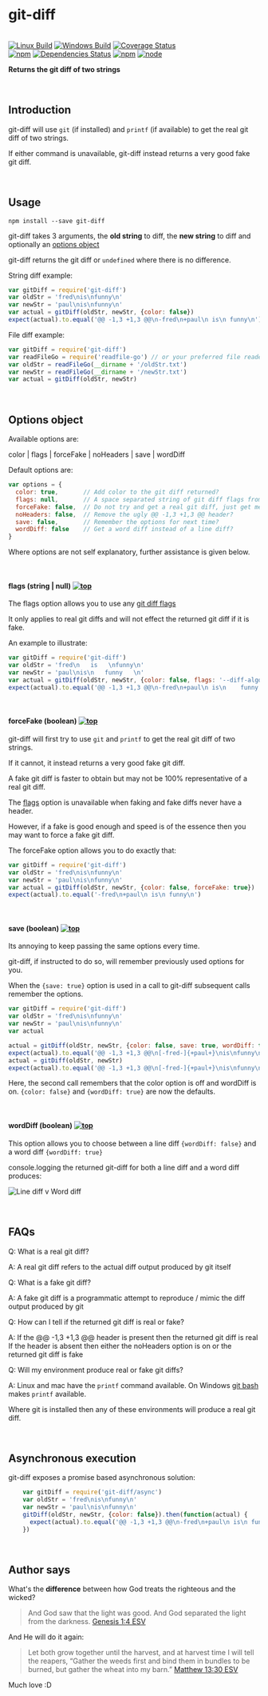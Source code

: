 # git-diff

<br>[![Linux Build](https://img.shields.io/travis/danday74/git-diff/master.svg?label=linux)](https://travis-ci.org/danday74/git-diff)
[![Windows Build](https://img.shields.io/appveyor/ci/danday74/git-diff/master.svg?label=windows)](https://ci.appveyor.com/project/danday74/git-diff)
[![Coverage Status](https://coveralls.io/repos/github/danday74/git-diff/badge.svg)](https://coveralls.io/github/danday74/git-diff)
<br>[![npm](https://img.shields.io/npm/v/git-diff.svg)](https://www.npmjs.com/package/git-diff)
[![Dependencies Status](https://david-dm.org/danday74/git-diff/status.svg)](https://david-dm.org/danday74/git-diff)
[![npm](https://img.shields.io/npm/dm/git-diff.svg)](https://www.npmjs.com/package/git-diff)
[![node](https://img.shields.io/node/v/git-diff.svg)](https://www.npmjs.com/package/git-diff)

**Returns the git diff of two strings**



<br>

## Introduction

git-diff will use ```git``` (if installed) and ```printf``` (if available) to get the real git diff of two strings.

If either command is unavailable, git-diff instead returns a very good fake git diff.



<br>

## Usage

`npm install --save git-diff`

git-diff takes 3 arguments, the **old string** to diff, the **new string** to diff and optionally an [options object](#options-object)

git-diff returns the git diff or `undefined` where there is no difference.

String diff example:

```javascript 1.5
var gitDiff = require('git-diff')
var oldStr = 'fred\nis\nfunny\n'
var newStr = 'paul\nis\nfunny\n'
var actual = gitDiff(oldStr, newStr, {color: false})
expect(actual).to.equal('@@ -1,3 +1,3 @@\n-fred\n+paul\n is\n funny\n')
```

File diff example:

```javascript 1.5
var gitDiff = require('git-diff')
var readFileGo = require('readfile-go') // or your preferred file reader
var oldStr = readFileGo(__dirname + '/oldStr.txt')
var newStr = readFileGo(__dirname + '/newStr.txt')
var actual = gitDiff(oldStr, newStr)
```



<br>

## Options object

Available options are:

color | flags | forceFake | noHeaders | save | wordDiff

Default options are:

```javascript 1.5
var options = {
  color: true,       // Add color to the git diff returned?
  flags: null,       // A space separated string of git diff flags from https://git-scm.com/docs/git-diff#_options
  forceFake: false,  // Do not try and get a real git diff, just get me a fake? Faster but may not be 100% accurate
  noHeaders: false,  // Remove the ugly @@ -1,3 +1,3 @@ header?
  save: false,       // Remember the options for next time?
  wordDiff: false    // Get a word diff instead of a line diff?
}
```

Where options are not self explanatory, further assistance is given below.



<br>

#### **flags** (string | null) [![top](top.png)](#options-object)

The flags option allows you to use any [git diff flags](https://git-scm.com/docs/git-diff#_options)

It only applies to real git diffs and will not effect the returned git diff if it is fake.

An example to illustrate:

```javascript 1.5
var gitDiff = require('git-diff')
var oldStr = 'fred\n   is   \nfunny\n'
var newStr = 'paul\nis\n   funny   \n'
var actual = gitDiff(oldStr, newStr, {color: false, flags: '--diff-algorithm=minimal --ignore-all-space'})
expect(actual).to.equal('@@ -1,3 +1,3 @@\n-fred\n+paul\n is\n    funny   \n')
```



<br>

#### **forceFake** (boolean) [![top](top.png)](#options-object)

git-diff will first try to use ```git``` and ```printf``` to get the real git diff of two strings.

If it cannot, it instead returns a very good fake git diff.

A fake git diff is faster to obtain but may not be 100% representative of a real git diff.

The [flags](TODO) option is unavailable when faking and fake diffs never have a header.

However, if a fake is good enough and speed is of the essence then you may want to force a fake git diff.

The forceFake option allows you to do exactly that:

```javascript 1.5
var gitDiff = require('git-diff')
var oldStr = 'fred\nis\nfunny\n'
var newStr = 'paul\nis\nfunny\n'
var actual = gitDiff(oldStr, newStr, {color: false, forceFake: true})
expect(actual).to.equal('-fred\n+paul\n is\n funny\n')
```



<br>

#### **save** (boolean) [![top](top.png)](#options-object)

Its annoying to keep passing the same options every time.

git-diff, if instructed to do so, will remember previously used options for you.

When the `{save: true}` option is used in a call to git-diff subsequent calls remember the options.

```javascript 1.5
var gitDiff = require('git-diff')
var oldStr = 'fred\nis\nfunny\n'
var newStr = 'paul\nis\nfunny\n'
var actual

actual = gitDiff(oldStr, newStr, {color: false, save: true, wordDiff: true})
expect(actual).to.equal('@@ -1,3 +1,3 @@\n[-fred-]{+paul+}\nis\nfunny\n')
actual = gitDiff(oldStr, newStr)
expect(actual).to.equal('@@ -1,3 +1,3 @@\n[-fred-]{+paul+}\nis\nfunny\n')
```

Here, the second call remembers that the color option is off and wordDiff is on. `{color: false}` and `{wordDiff: true}` are now the defaults.



<br>

#### **wordDiff** (boolean) [![top](top.png)](#options-object)

This option allows you to choose between a line diff `{wordDiff: false}` and a word diff `{wordDiff: true}`

console.logging the returned git-diff for both a line diff and a word diff produces:

![Line diff v Word diff](diffs.png "Line diff v Word diff")



<br>

## FAQs

Q: What is a real git diff?

A: A real git diff refers to the actual diff output produced by git itself

Q: What is a fake git diff?

A: A fake git diff is a programmatic attempt to reproduce / mimic the diff output produced by git

Q: How can I tell if the returned git diff is real or fake?

A: If the @@ -1,3 +1,3 @@ header is present then the returned git diff is real
   If the header is absent then either the noHeaders option is on or the returned git diff is fake

Q: Will my environment produce real or fake git diffs?

A: Linux and mac have the ```printf``` command available. On Windows [git bash](https://git-for-windows.github.io) makes ```printf``` available.

   Where git is installed then any of these environments will produce a real git diff.



<br>

## Asynchronous execution

git-diff exposes a promise based asynchronous solution:

```javascript 1.5
    var gitDiff = require('git-diff/async')
    var oldStr = 'fred\nis\nfunny\n'
    var newStr = 'paul\nis\nfunny\n'
    gitDiff(oldStr, newStr, {color: false}).then(function(actual) {
      expect(actual).to.equal('@@ -1,3 +1,3 @@\n-fred\n+paul\n is\n funny\n')
    })
```



<br>

## Author says

What's the **difference** between how God treats the righteous and the wicked?

> And God saw that the light was good. And God separated the light from the darkness. [Genesis 1:4 ESV](https://www.biblegateway.com/passage/?search=Genesis+1%3A4&version=ESV)

And He will do it again:

> Let both grow together until the harvest, and at harvest time I will tell the reapers, “Gather the weeds first and bind them in bundles to be burned, but gather the wheat into my barn.” [Matthew 13:30 ESV](https://www.biblegateway.com/passage/?search=matthew+13%3A30&version=ESV)

Much love :D



<br><br><br><br><br>

